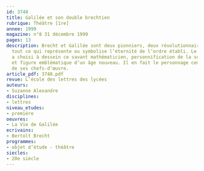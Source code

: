 ```yaml
---
id: 3748
title: Galilée et son double brechtien 
rubrique: Théâtre [1re]
annee: 1999
magazine: n°8 31 décembre 1999
pages: 13
description: Brecht et Galilée sont deux pionniers, deux révolutionnaires détruisant
  tout ce qui représente ou symbolise l’éternité de l’ordre établi. Le dramaturge
  a choisi à dessein ce savant mathématicien, personnification de la science vivante
  et figure emblématique d’un âge nouveau. Il en fait le personnage central de l’un
  de ses chefs-d’œuvre.
article_pdf: 3748.pdf
revue: L’école des lettres des lycées
auteurs:
- Suzanne Alexandre
disciplines:
- lettres
niveau_etudes:
- première
oeuvres:
- La Vie de Galilée
ecrivains:
- Bertolt Brecht
programmes:
- objet d’étude - théâtre
siecles:
- 20e siècle
---
```

